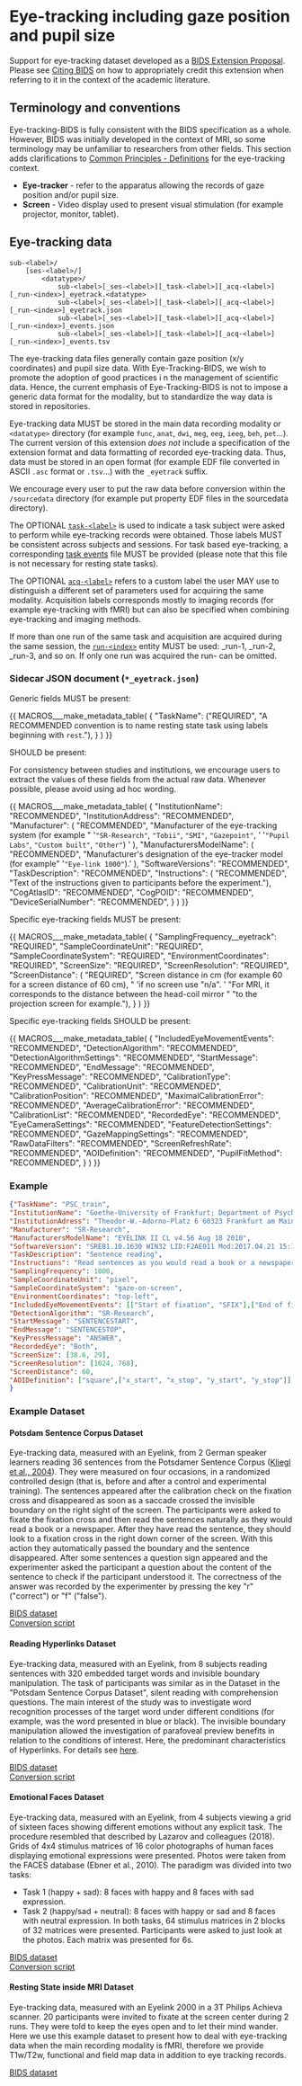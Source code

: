 # Eye-tracking including gaze position and pupil size

Support for eye-tracking dataset developed as a [BIDS Extension Proposal](../extensions.md#bids-extension-proposals).
Please see [Citing BIDS](../introduction.md#citing-bids) on how to appropriately credit this extension
when referring to it in the context of the academic literature.

## Terminology and conventions

Eye-tracking-BIDS is fully consistent with the BIDS specification as a whole.
However, BIDS was initially developed in the context of MRI,
so some terminology may be unfamiliar to researchers from other fields.
This section adds clarifications to [Common Principles - Definitions](../common-principles.md#definitions)
for the eye-tracking context.

-   **Eye-tracker** - refer to the apparatus allowing the records of gaze position and/or pupil size.
-   **Screen** - Video display used to present visual stimulation (for example projector, monitor, tablet).

## Eye-tracking data

```Text
sub-<label>/
    [ses-<label>/]
        <datatype>/
            sub-<label>[_ses-<label>][_task-<label>][_acq-<label>][_run-<index>]_eyetrack.<datatype>
            sub-<label>[_ses-<label>][_task-<label>][_acq-<label>][_run-<index>]_eyetrack.json
            sub-<label>[_ses-<label>][_task-<label>][_acq-<label>][_run-<index>]_events.json
            sub-<label>[_ses-<label>][_task-<label>][_acq-<label>][_run-<index>]_events.tsv
```

The eye-tracking data files generally contain gaze position (x/y coordinates) and pupil size data.
With Eye-Tracking-BIDS, we wish to promote the adoption of good practices i
n the management of scientific data.
Hence, the current emphasis of Eye-Tracking-BIDS is not to impose a generic data format for the modality,
but to standardize the way data is stored in repositories.

Eye-tracking data MUST be stored in the main data recording modality or `<datatype>` directory
(for example `func`, `anat`, `dwi`, `meg`, `eeg`, `ieeg`, `beh`, `pet`...).
The current version of this extension *does not* include a specification of the extension format
and data formatting of recorded eye-tracking data. Thus, data must be stored in an open format
(for example EDF file converted in ASCII `.asc` format or `.tsv`...) with the `_eyetrack` suffix.

We encourage every user to put the raw data before conversion within the `/sourcedata` directory
(for example put property EDF files in the sourcedata directory).

The OPTIONAL [`task-<label>`](../appendices/entities.md#task) is used to indicate
a task subject were asked to perform while eye-tracking records were obtained.
Those labels MUST be consistent across subjects and sessions. For task based eye-tracking,
a corresponding [task events](../modality-specific-files/task-events.md) file MUST be provided
(please note that this file is not necessary for resting state tasks).

The OPTIONAL [`acq-<label>`](../appendices/entities.md#acq) refers
to a custom label the user MAY use to distinguish a different set of parameters used
for acquiring the same modality. Acquisition labels corresponds mostly to imaging records
(for example eye-tracking with fMRI) but can also be specified when combining eye-tracking and imaging methods.

If more than one run of the same task and acquisition are acquired during the same session,
the [`run-<index>`](../appendices/entities.md#run) entity MUST be used:
_run-1, _run-2, _run-3, and so on. If only one run was acquired the run-<index> can be omitted.

### Sidecar JSON document (`*_eyetrack.json`)

Generic fields MUST be present:

{{ MACROS___make_metadata_table(
   {
      "TaskName": ("REQUIRED", "A RECOMMENDED convention is to name resting state task using labels beginning with `rest`."),
   }
) }}

SHOULD be present:

For consistency between studies and institutions, we encourage users to extract the values of these fields
from the actual raw data. Whenever possible, please avoid using ad hoc wording.

{{ MACROS___make_metadata_table(
   {
      "InstitutionName": "RECOMMENDED",
      "InstitutionAddress": "RECOMMENDED",
      "Manufacturer": (
         "RECOMMENDED",
         "Manufacturer of the eye-tracking system (for example "
         '`"SR-Research"`, `"Tobii"`, `"SMI"`, `"Gazepoint"`, '
         '`"Pupil Labs"`, `"Custom built"`, `"Other"`) '
      ),
      "ManufacturersModelName": (
         "RECOMMENDED",
         "Manufacturer's designation of the eye-tracker model (for example"
         '`"Eye-link 1000"`).'
         ),
      "SoftwareVersions": "RECOMMENDED",
      "TaskDescription": "RECOMMENDED",
      "Instructions": (
         "RECOMMENDED",
         "Text of the instructions given to participants before the experiment."),
      "CogAtlasID": "RECOMMENDED",
      "CogPOID": "RECOMMENDED",
      "DeviceSerialNumber": "RECOMMENDED",
   }
) }}

Specific eye-tracking fields MUST be present:

{{ MACROS___make_metadata_table(
   {
      "SamplingFrequency__eyetrack": "REQUIRED",
      "SampleCoordinateUnit": "REQUIRED",
      "SampleCoordinateSystem": "REQUIRED",
      "EnvironmentCoordinates": "REQUIRED",
      "ScreenSize": "REQUIRED",
      "ScreenResolution": "REQUIRED",
      "ScreenDistance": (
         "REQUIRED",
         "Screen distance in cm (for example 60 for a screen distance of 60 cm), "
         'if no screen use "n/a". '
         "For MRI, it corresponds to the distance between the head-coil mirror "
         "to the projection screen for example."),
   }
) }}

Specific eye-tracking fields SHOULD be present:

{{ MACROS___make_metadata_table(
   {
      "IncludedEyeMovementEvents": "RECOMMENDED",
      "DetectionAlgorithm": "RECOMMENDED",
      "DetectionAlgorithmSettings": "RECOMMENDED",
      "StartMessage": "RECOMMENDED",
      "EndMessage": "RECOMMENDED",
      "KeyPressMessage": "RECOMMENDED",
      "CalibrationType": "RECOMMENDED",
      "CalibrationUnit": "RECOMMENDED",
      "CalibrationPosition": "RECOMMENDED",
      "MaximalCalibrationError": "RECOMMENDED",
      "AverageCalibrationError": "RECOMMENDED",
      "CalibrationList": "RECOMMENDED",
      "RecordedEye": "RECOMMENDED",
      "EyeCameraSettings": "RECOMMENDED",
      "FeatureDetectionSettings": "RECOMMENDED",
      "GazeMappingSettings": "RECOMMENDED",
      "RawDataFilters": "RECOMMENDED",
      "ScreenRefreshRate": "RECOMMENDED",
      "AOIDefinition": "RECOMMENDED",
      "PupilFitMethod": "RECOMMENDED",
   }
) }}

### Example

```JSON
{"TaskName": "PSC_train",
"InstitutionName": "Goethe-University of Frankfurt; Department of Psychology",
"InstitutionAdress": "Theodor-W.-Adorno-Platz 6 60323 Frankfurt am Main; Germany",
"Manufacturer": "SR-Research",
"ManufacturersModelName": "EYELINK II CL v4.56 Aug 18 2010",
"SoftwareVersion": "SREB1.10.1630 WIN32 LID:F2AE011 Mod:2017.04.21 15:19 CEST",
"TaskDescription": "Sentence reading",
"Instructions": "Read sentences as you would read a book or a newspaper",
"SamplingFrequency": 1000,
"SampleCoordinateUnit": "pixel",
"SampleCoordinateSystem": "gaze-on-screen",
"EnvironmentCoordinates": "top-left",
"IncludedEyeMovementEvents": [["Start of fixation", "SFIX"],["End of fixation", "EFIX"],["Start of saccade", "SSACC"], ["End of saccade", "ESACC"],["Start of blink", "SBLINK"], ["End of blink", "EBLINK"]],
"DetectionAlgorithm": "SR-Research",
"StartMessage": "SENTENCESTART",
"EndMessage": "SENTENCESTOP",
"KeyPressMessage": "ANSWER",
"RecordedEye": "Both",
"ScreenSize": [38.6, 29],
"ScreenResolution": [1024, 768],
"ScreenDistance": 60,
"AOIDefinition": ["square",["x_start", "x_stop", "y_start", "y_stop"]] ,
}
```

### Example Dataset

#### Potsdam Sentence Corpus Dataset

Eye-tracking data, measured with an Eyelink, from 2 German speaker learners reading 36 sentences
from the Potsdamer Sentence Corpus ([Kliegl et al., 2004](https://doi.org/10.1080/09541440340000213)).
They were measured on four occasions, in a randomized controlled design
(that is, before and after a control and experimental training).
The sentences appeared after the calibration check on the fixation cross and disappeared
as soon as a saccade crossed the invisible boundary on the right sight of the screen.
The participants were asked to fixate the fixation cross and then read the sentences naturally
as they would read a book or a newspaper.
After they have read the sentence, they should look to a fixation cross in the right down corner of the screen.
With this action they automatically passed the boundary and the sentence disappeared.
After some sentences a question sign appeared and the experimenter asked the participant a question
about the content of the sentence to check if the participant understood it.
The correctness of the answer was recorded by the experimenter by pressing the key "r" ("correct") or "f" ("false").

[BIDS dataset](https://github.com/greckla/Eye-Tracking-BIDS/tree/master/PSC_train/PSC_train_raw_data_BIDS)<br />
[Conversion script](https://github.com/greckla/Eye-Tracking-BIDS/blob/master/PSC_train/from_asc_to_BIDS_asc.Rmd)

#### Reading Hyperlinks Dataset

Eye-tracking data, measured with an Eyelink, from 8 subjects reading sentences with 320 embedded target words
and invisible boundary manipulation.
The task of participants was similar as in the Dataset in the "Potsdam Sentence Corpus Dataset",
silent reading with comprehension questions.
The main interest of the study was to investigate word recognition processes of the target word under different conditions
(for example, was the word presented in blue or black). The invisible boundary manipulation
allowed the investigation of parafoveal preview benefits in relation to the conditions of interest.
Here, the predominant characteristics of Hyperlinks.
For details see [here](https://doi.org/10.7717/peerj.2467).

[BIDS dataset](https://github.com/greckla/Eye-Tracking-BIDS/tree/master/hyperlink/hyperlinks_raw_data_BIDS)<br />
[Conversion script](https://github.com/greckla/Eye-Tracking-BIDS/blob/master/hyperlink/from_asc_to_BIDS_asc.Rmd)

#### Emotional Faces Dataset

Eye-tracking data, measured with an Eyelink, from 4 subjects viewing a grid of sixteen faces
showing different emotions without any explicit task. The procedure resembled that described by Lazarov and colleagues (2018).
Grids of 4x4 stimulus matrices of 16 color photographs of human faces displaying emotional expressions were presented.
Photos were taken from the FACES database (Ebner et al., 2010). The paradigm was divided into two tasks:
-   Task 1 (happy + sad): 8 faces with happy and 8 faces with sad expression.
-   Task 2 (happy/sad + neutral): 8 faces with happy or sad and 8 faces with neutral expression.
In both tasks, 64 stimulus matrices in 2 blocks of 32 matrices were presented.
Participants were asked to just look at the photos. Each matrix was presented for 6s.

[BIDS dataset](https://github.com/greckla/Eye-Tracking-BIDS/tree/master/emotional_faces/freeviewfaces_raw_data_BIDS)<br />
[Conversion script](https://github.com/greckla/Eye-Tracking-BIDS/blob/master/emotional_faces/from_asc_to_BIDS_asc.Rmd)

#### Resting State inside MRI Dataset

Eye-tracking data, measured with an Eyelink 2000 in a 3T Philips Achieva scanner.
20 participants were invited to fixate at the screen center during 2 runs.
They were told to keep the eyes open and to let their mind wander.
Here we use this example dataset to present how to deal with eye-tracking data when the main recording
modality is fMRI, therefore we provide T1w/T2w, functional and field map data in addition to eye tracking records.

[BIDS dataset](https://openneuro.org/datasets/ds004158/versions/1.0.1)
